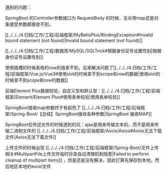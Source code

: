 
遇到的问题：

SpringBoot 的Controller参数接口为 RequestBody 的时候，无论用map还是对象接受参数都接收不到。

[[../../../4.归档/工作/工程/后端框架/MyBatisPlus/BindingException#Invalid bound statement (not found)|Invalid bound statement (not found)]]

[[../../../4.归档/工作/工程/数据库/MySQL/SQLTrick#根据身份证号设置性别|根据身份证号设置性别]]

使用插槽的时候表格的row的值拿不到，后来解决问题了[[../../../4.归档/工作/工程/前端框架/Vue.js/Vue3#使用slot的时候拿不到scope和row的数据|使用slot的时候拿不到scope和row的数据]]

前端Element Plus数据校验，自定义型和默认型：[[../../../4.归档/工作/工程/前端框架/Element/Element Plus#使用表单校验|使用表单校验]] 

SpringBoot接收map参数终于有起色了 [[../../../4.归档/工作/工程/后端框架/Spring-Boot/【总结】SpringBoot接收各种参数|SpringBoot 接收MAP]]

SpringBoot在传述文件的时候遇到的坑：ajax是用来传输文本的，而不是用来传输二进制文件的 [[../../../4.归档/工作/工程/前端框架/Axios/Axios#Axios无法下载文件|Axios无法下载文件]]

上传文件的时候出现 [[../../../4.归档/工作/工程/后端框架/Spring-Boot/文件上传相关#MultipartFile上传文件临时目录自动清理机制隐患|Failed to perform cleanup of multipart items]] ，但是还是没有解决，因此打算先保存到本地，然后地区本地的excel文件

